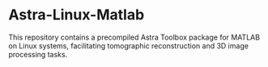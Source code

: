 # Astra-Linux-Matlab
This repository contains a precompiled Astra Toolbox package for MATLAB on Linux systems, facilitating tomographic reconstruction and 3D image processing tasks.
